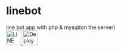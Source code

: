# linebot
line bot app with php & mysql(on the server)
</br>
<a href="https://developers.line.me/en/" target="_blank">
  <img src="https://upload.wikimedia.org/wikipedia/commons/thumb/4/41/LINE_logo.svg/480px-LINE_logo.svg.png" height=40 alt="LINE">
</a>
<a href="https://heroku.com/deploy?template=https://github.com/SHanDesign1993/linebot" target="_blank">
  <img src="https://www.herokucdn.com/deploy/button.svg" height=40 alt="Deploy">
</a>
